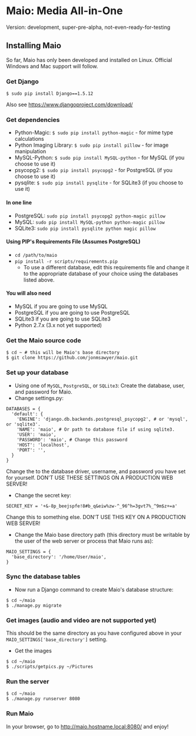 # Maio: Media All-in-One

Version: development, super-pre-alpha, not-even-ready-for-testing

## Installing Maio

So far, Maio has only been developed and installed on Linux. Official Windows and Mac support will follow.

### Get Django

`$ sudo pip install Django==1.5.12`

Also see https://www.djangoproject.com/download/

### Get dependencies

 * Python-Magic: `$ sudo pip install python-magic` - for mime type calculations
 * Python Imaging Library: `$ sudo pip install pillow` - for image manipulation
 * MySQL-Python: `$ sudo pip install MySQL-python` - for MySQL (if you choose to use it)
 * psycopg2: `$ sudo pip install psycopg2` - for PostgreSQL (if you choose to use it)
 * pysqlite: `$ sudo pip install pysqlite` - for SQLite3 (if you choose to use it)

#### In one line

 * PostgreSQL: `sudo pip install psycopg2 python-magic pillow`
 * MySQL: `sudo pip install MySQL-python python-magic pillow`
 * SQLite3: `sudo pip install pysqlite python magic pillow`

#### Using PIP's Requirements File (Assumes PostgreSQL)

 * `cd /path/to/maio`
 * `pip install -r scripts/requirements.pip`
   * To use a different database, edit this requirements file and change it to the appropriate
     database of your choice using the databases listed above.

#### You will also need ####

 * MySQL if you are going to use MySQL
 * PostgreSQL if you are going to use PostgreSQL
 * SQLite3 if you are going to use SQLite3
 * Python 2.7.x (3.x not yet supported)

### Get the Maio source code

~~~
$ cd ~ # this will be Maio's base directory
$ git clone https://github.com/jonmsawyer/maio.git
~~~

### Set up your database

 * Using one of `MySQL`, `PostgreSQL`, or `SQLite3`: Create the database, user, and password for
   Maio.
 * Change settings.py:

~~~
DATABASES = {
  'default': {
    'ENGINE': 'django.db.backends.postgresql_psycopg2', # or 'mysql', or 'sqlite3'.
    'NAME': 'maio', # Or path to database file if using sqlite3.
    'USER': 'maio',
    'PASSWORD': 'maio', # Change this password
    'HOST': 'localhost',
    'PORT': '',
  }
}
~~~

Change the to the database driver, username, and password you have set for yourself. DON'T USE
THESE SETTINGS ON A PRODUCTION WEB SERVER!

 * Change the secret key:

~~~
SECRET_KEY = '+&-8p_beejspfe!8#b_q&eiw%zw-^_96^h=3gvt7%_^9m$z+=a'
~~~

Change this to something else. DON'T USE THIS KEY ON A PRODUCTION WEB SERVER!

 * Change the Maio base directory path (this directory must be writable by the user of the web
   server or process that Maio runs as):

~~~
MAIO_SETTINGS = {
  'base_directory': '/home/User/maio',
}
~~~

### Sync the database tables

 * Now run a Django command to create Maio's database structure:

~~~
$ cd ~/maio
$ ./manage.py migrate
~~~

### Get images (audio and video are not supported yet)

This should be the same directory as you have configured above in your
`MAIO_SETTINGS['base_directory']` setting.

 * Get the images

~~~
$ cd ~/maio
$ ./scripts/getpics.py ~/Pictures
~~~

### Run the server

~~~
$ cd ~/maio
$ ./manage.py runserver 8080
~~~

### Run Maio

In your browser, go to http://maio.hostname.local:8080/ and enjoy!
